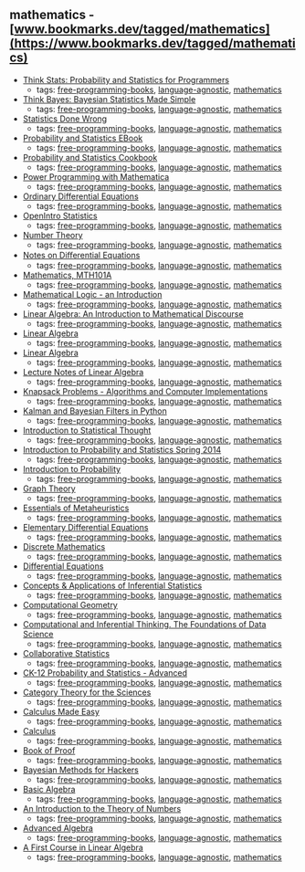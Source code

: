 mathematics - [www.bookmarks.dev/tagged/mathematics](https://www.bookmarks.dev/tagged/mathematics) 
---
* [Think Stats: Probability and Statistics for Programmers](http://greenteapress.com/thinkstats/)
    * tags: [free-programming-books](../tags/free-programming-books.md), [language-agnostic](../tags/language-agnostic.md), [mathematics](../tags/mathematics.md)
* [Think Bayes: Bayesian Statistics Made Simple](http://www.greenteapress.com/thinkbayes/)
    * tags: [free-programming-books](../tags/free-programming-books.md), [language-agnostic](../tags/language-agnostic.md), [mathematics](../tags/mathematics.md)
* [Statistics Done Wrong](http://www.statisticsdonewrong.com)
    * tags: [free-programming-books](../tags/free-programming-books.md), [language-agnostic](../tags/language-agnostic.md), [mathematics](../tags/mathematics.md)
* [Probability and Statistics EBook](http://wiki.stat.ucla.edu/socr/index.php/Probability_and_statistics_EBook)
    * tags: [free-programming-books](../tags/free-programming-books.md), [language-agnostic](../tags/language-agnostic.md), [mathematics](../tags/mathematics.md)
* [Probability and Statistics Cookbook](http://statistics.zone)
    * tags: [free-programming-books](../tags/free-programming-books.md), [language-agnostic](../tags/language-agnostic.md), [mathematics](../tags/mathematics.md)
* [Power Programming with Mathematica](http://mathematica.stackexchange.com/questions/16485/are-you-interested-in-purchasing-david-wagners-power-programming-with-mathemat/22724)
    * tags: [free-programming-books](../tags/free-programming-books.md), [language-agnostic](../tags/language-agnostic.md), [mathematics](../tags/mathematics.md)
* [Ordinary Differential Equations](https://en.wikibooks.org/wiki/Ordinary_Differential_Equations)
    * tags: [free-programming-books](../tags/free-programming-books.md), [language-agnostic](../tags/language-agnostic.md), [mathematics](../tags/mathematics.md)
* [OpenIntro Statistics](https://www.openintro.org/stat/textbook.php)
    * tags: [free-programming-books](../tags/free-programming-books.md), [language-agnostic](../tags/language-agnostic.md), [mathematics](../tags/mathematics.md)
* [Number Theory](https://github.com/holdenlee/number-theory)
    * tags: [free-programming-books](../tags/free-programming-books.md), [language-agnostic](../tags/language-agnostic.md), [mathematics](../tags/mathematics.md)
* [Notes on Diﬀerential Equations](http://www.math.cornell.edu/~bterrell/dn.pdf)
    * tags: [free-programming-books](../tags/free-programming-books.md), [language-agnostic](../tags/language-agnostic.md), [mathematics](../tags/mathematics.md)
* [Mathematics, MTH101A](http://home.iitk.ac.in/~psraj/mth101/)
    * tags: [free-programming-books](../tags/free-programming-books.md), [language-agnostic](../tags/language-agnostic.md), [mathematics](../tags/mathematics.md)
* [Mathematical Logic - an Introduction](http://www.ii.uib.no/~michal/und/i227/book/book.pdf)
    * tags: [free-programming-books](../tags/free-programming-books.md), [language-agnostic](../tags/language-agnostic.md), [mathematics](../tags/mathematics.md)
* [Linear Algebra: An Introduction to Mathematical Discourse](https://en.wikibooks.org/wiki/Linear_Algebra)
    * tags: [free-programming-books](../tags/free-programming-books.md), [language-agnostic](../tags/language-agnostic.md), [mathematics](../tags/mathematics.md)
* [Linear Algebra](https://www.math.ucdavis.edu/~linear/linear-guest.pdf)
    * tags: [free-programming-books](../tags/free-programming-books.md), [language-agnostic](../tags/language-agnostic.md), [mathematics](../tags/mathematics.md)
* [Linear Algebra](http://home.iitk.ac.in/~arlal/book/nptel/pdf/booklinear.html)
    * tags: [free-programming-books](../tags/free-programming-books.md), [language-agnostic](../tags/language-agnostic.md), [mathematics](../tags/mathematics.md)
* [Lecture Notes of Linear Algebra](http://home.iitk.ac.in/~psraj/mth102/lecture_notes.html)
    * tags: [free-programming-books](../tags/free-programming-books.md), [language-agnostic](../tags/language-agnostic.md), [mathematics](../tags/mathematics.md)
* [Knapsack Problems - Algorithms and Computer Implementations](http://www.or.deis.unibo.it/knapsack.html)
    * tags: [free-programming-books](../tags/free-programming-books.md), [language-agnostic](../tags/language-agnostic.md), [mathematics](../tags/mathematics.md)
* [Kalman and Bayesian Filters in Python](https://github.com/rlabbe/Kalman-and-Bayesian-Filters-in-Python)
    * tags: [free-programming-books](../tags/free-programming-books.md), [language-agnostic](../tags/language-agnostic.md), [mathematics](../tags/mathematics.md)
* [Introduction to Statistical Thought](http://people.math.umass.edu/~lavine/Book/book.html)
    * tags: [free-programming-books](../tags/free-programming-books.md), [language-agnostic](../tags/language-agnostic.md), [mathematics](../tags/mathematics.md)
* [Introduction to Probability and Statistics Spring 2014](http://ocw.mit.edu/courses/mathematics/18-05-introduction-to-probability-and-statistics-spring-2014/)
    * tags: [free-programming-books](../tags/free-programming-books.md), [language-agnostic](../tags/language-agnostic.md), [mathematics](../tags/mathematics.md)
* [Introduction to Probability](http://www.dartmouth.edu/~chance/teaching_aids/books_articles/probability_book/book.html)
    * tags: [free-programming-books](../tags/free-programming-books.md), [language-agnostic](../tags/language-agnostic.md), [mathematics](../tags/mathematics.md)
* [Graph Theory](http://compalg.inf.elte.hu/~tony/Oktatas/TDK/FINAL/)
    * tags: [free-programming-books](../tags/free-programming-books.md), [language-agnostic](../tags/language-agnostic.md), [mathematics](../tags/mathematics.md)
* [Essentials of Metaheuristics](http://cs.gmu.edu/~sean/book/metaheuristics/)
    * tags: [free-programming-books](../tags/free-programming-books.md), [language-agnostic](../tags/language-agnostic.md), [mathematics](../tags/mathematics.md)
* [Elementary Differential Equations](http://ramanujan.math.trinity.edu/wtrench/texts/TRENCH_DIFF_EQNS_I.PDF)
    * tags: [free-programming-books](../tags/free-programming-books.md), [language-agnostic](../tags/language-agnostic.md), [mathematics](../tags/mathematics.md)
* [Discrete Mathematics](http://home.iitk.ac.in/%7Earlal/book/mth202.pdf)
    * tags: [free-programming-books](../tags/free-programming-books.md), [language-agnostic](../tags/language-agnostic.md), [mathematics](../tags/mathematics.md)
* [Differential Equations](http://tutorial.math.lamar.edu/download.aspx)
    * tags: [free-programming-books](../tags/free-programming-books.md), [language-agnostic](../tags/language-agnostic.md), [mathematics](../tags/mathematics.md)
* [Concepts & Applications of Inferential Statistics](http://vassarstats.net/textbook/)
    * tags: [free-programming-books](../tags/free-programming-books.md), [language-agnostic](../tags/language-agnostic.md), [mathematics](../tags/mathematics.md)
* [Computational Geometry](http://web.mit.edu/hyperbook/Patrikalakis-Maekawa-Cho/)
    * tags: [free-programming-books](../tags/free-programming-books.md), [language-agnostic](../tags/language-agnostic.md), [mathematics](../tags/mathematics.md)
* [Computational and Inferential Thinking. The Foundations of Data Science](https://www.inferentialthinking.com)
    * tags: [free-programming-books](../tags/free-programming-books.md), [language-agnostic](../tags/language-agnostic.md), [mathematics](../tags/mathematics.md)
* [Collaborative Statistics](http://cnx.org/contents/5e0744f9-9e79-4348-9237-ed012213a2d6%4040.9)
    * tags: [free-programming-books](../tags/free-programming-books.md), [language-agnostic](../tags/language-agnostic.md), [mathematics](../tags/mathematics.md)
* [CK-12 Probability and Statistics - Advanced](http://www.ck12.org/book/Probability-and-Statistics---Advanced-%2528Second-Edition%2529/)
    * tags: [free-programming-books](../tags/free-programming-books.md), [language-agnostic](../tags/language-agnostic.md), [mathematics](../tags/mathematics.md)
* [Category Theory for the Sciences](http://category-theory.mitpress.mit.edu)
    * tags: [free-programming-books](../tags/free-programming-books.md), [language-agnostic](../tags/language-agnostic.md), [mathematics](../tags/mathematics.md)
* [Calculus Made Easy](http://www.gutenberg.org/ebooks/33283)
    * tags: [free-programming-books](../tags/free-programming-books.md), [language-agnostic](../tags/language-agnostic.md), [mathematics](../tags/mathematics.md)
* [Calculus](http://ocw.mit.edu/ans7870/resources/Strang/Edited/Calculus/Calculus.pdf)
    * tags: [free-programming-books](../tags/free-programming-books.md), [language-agnostic](../tags/language-agnostic.md), [mathematics](../tags/mathematics.md)
* [Book of Proof](http://www.people.vcu.edu/~rhammack/BookOfProof/)
    * tags: [free-programming-books](../tags/free-programming-books.md), [language-agnostic](../tags/language-agnostic.md), [mathematics](../tags/mathematics.md)
* [Bayesian Methods for Hackers](https://github.com/CamDavidsonPilon/Probabilistic-Programming-and-Bayesian-Methods-for-Hackers)
    * tags: [free-programming-books](../tags/free-programming-books.md), [language-agnostic](../tags/language-agnostic.md), [mathematics](../tags/mathematics.md)
* [Basic Algebra](http://www.math.stonybrook.edu/~aknapp/download/b2-alg-inside.pdf)
    * tags: [free-programming-books](../tags/free-programming-books.md), [language-agnostic](../tags/language-agnostic.md), [mathematics](../tags/mathematics.md)
* [An Introduction to the Theory of Numbers](http://www.trillia.com/moser-number.html)
    * tags: [free-programming-books](../tags/free-programming-books.md), [language-agnostic](../tags/language-agnostic.md), [mathematics](../tags/mathematics.md)
* [Advanced Algebra](http://www.math.stonybrook.edu/~aknapp/download/a2-alg-inside.pdf)
    * tags: [free-programming-books](../tags/free-programming-books.md), [language-agnostic](../tags/language-agnostic.md), [mathematics](../tags/mathematics.md)
* [A First Course in Linear Algebra](http://linear.ups.edu)
    * tags: [free-programming-books](../tags/free-programming-books.md), [language-agnostic](../tags/language-agnostic.md), [mathematics](../tags/mathematics.md)
